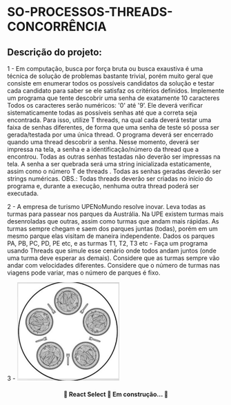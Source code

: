 # SO-PROCESSOS-THREADS-CONCORRÊNCIA

## Descrição do projeto:
<p> 1 - ​Em computação, busca por força bruta ou busca exaustiva é uma técnica de
solução de problemas bastante trivial, porém muito geral que consiste em
enumerar todos os possíveis candidatos da solução e testar cada candidato para
saber se ele satisfaz os critérios definidos. Implemente um programa que tente
descobrir uma senha de exatamente 10 caracteres Todos os caracteres serão
numéricos: '0' até '9’. Ele deverá verificar sistematicamente todas as possíveis
senhas até que a correta seja encontrada. Para isso, utilize T threads, na qual
cada deverá testar uma faixa de senhas diferentes, de forma que uma senha de
teste só possa ser gerada/testada por uma única thread. O programa deverá ser
encerrado quando uma thread descobrir a senha. Nesse momento, deverá ser
impressa na tela, a senha e a identificação/número da thread que a encontrou.
Todas as outras senhas testadas não deverão ser impressas na tela. A senha a
ser quebrada será uma string inicializada estaticamente, assim como o número T
de threads . Todas as senhas geradas deverão ser strings numéricas.
OBS.: ​Todas threads deverão ser criadas no início do programa e, durante a
execução, nenhuma outra thread poderá ser executada. </p>

<p> 2 - ​A empresa de turismo UPENoMundo resolve inovar. Leva todas as turmas para
passear nos parques da Austrália. Na UPE existem turmas mais desenroladas que
outras, assim como turmas que andam mais rápidas. As turmas sempre chegam e
saem dos parques juntas (todas), porém em um mesmo parque elas visitam de
maneira independente.
Dados os parques PA, PB, PC, PD, PE etc, e as turmas T1, T2, T3 etc - Faça um
programa usando Threads que simule esse cenário onde todos andam juntos
(onde uma turma deve esperar as demais).
Considere que as turmas sempre vão andar com velocidades diferentes.
Considere que o número de turmas nas viagens pode variar, mas o número de
parques é fixo. </p>

<p> 3 - <img src = "/src/jantar.png">

<h4 align = "center"> 
    🚧  React Select 🚀 Em construção...  🚧
</h4>
